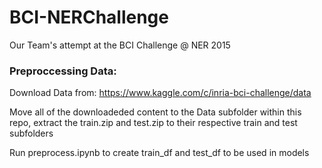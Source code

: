 # BCI-NERChallenge
Our Team's attempt at the BCI Challenge @ NER 2015

### Preproccessing Data:
Download Data from: https://www.kaggle.com/c/inria-bci-challenge/data

Move all of the downloadeded content to the Data subfolder within this repo, extract the train.zip and test.zip to their respective train and test subfolders

Run preprocess.ipynb to create train_df and test_df to be used in models
